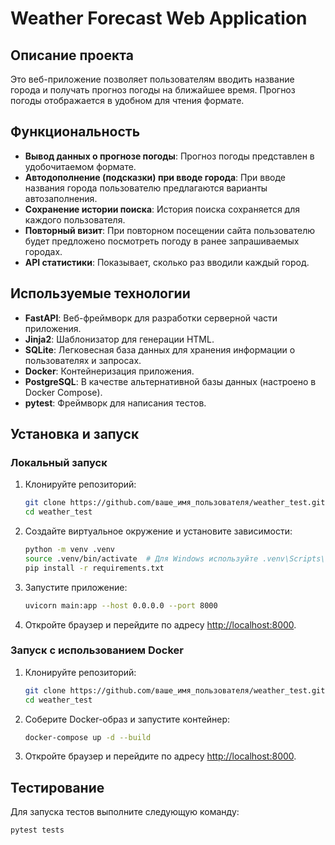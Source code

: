 # Weather Forecast Web Application

## Описание проекта

Это веб-приложение позволяет пользователям вводить название города и получать прогноз погоды на ближайшее время. Прогноз погоды отображается в удобном для чтения формате. 

## Функциональность

- **Вывод данных о прогнозе погоды**: Прогноз погоды представлен в удобочитаемом формате.
- **Автодополнение (подсказки) при вводе города**: При вводе названия города пользователю предлагаются варианты автозаполнения.
- **Сохранение истории поиска**: История поиска сохраняется для каждого пользователя.
- **Повторный визит**: При повторном посещении сайта пользователю будет предложено посмотреть погоду в ранее запрашиваемых городах.
- **API статистики**: Показывает, сколько раз вводили каждый город.

## Используемые технологии

- **FastAPI**: Веб-фреймворк для разработки серверной части приложения.
- **Jinja2**: Шаблонизатор для генерации HTML.
- **SQLite**: Легковесная база данных для хранения информации о пользователях и запросах.
- **Docker**: Контейнеризация приложения.
- **PostgreSQL**: В качестве альтернативной базы данных (настроено в Docker Compose).
- **pytest**: Фреймворк для написания тестов.

## Установка и запуск

### Локальный запуск

1. Клонируйте репозиторий:

    ```sh
    git clone https://github.com/ваше_имя_пользователя/weather_test.git
    cd weather_test
    ```

2. Создайте виртуальное окружение и установите зависимости:

    ```sh
    python -m venv .venv
    source .venv/bin/activate  # Для Windows используйте .venv\Scripts\activate
    pip install -r requirements.txt
    ```

3. Запустите приложение:

    ```sh
    uvicorn main:app --host 0.0.0.0 --port 8000
    ```

4. Откройте браузер и перейдите по адресу [http://localhost:8000](http://localhost:8000).

### Запуск с использованием Docker

1. Клонируйте репозиторий:

    ```sh
    git clone https://github.com/ваше_имя_пользователя/weather_test.git
    cd weather_test
    ```

2. Соберите Docker-образ и запустите контейнер:

    ```sh
    docker-compose up -d --build
    ```

3. Откройте браузер и перейдите по адресу [http://localhost:8000](http://localhost:8000).

## Тестирование

Для запуска тестов выполните следующую команду:

```sh
pytest tests
